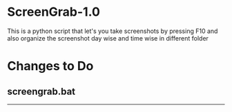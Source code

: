 # ScreenGrab-1.0
This is a python script that let's you take screenshots by pressing F10 and also organize the screenshot day wise and time wise in different  folder

# **Changes to Do**
##  screengrab.bat
--------------------------------------

